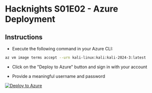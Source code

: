 # Hacknights S01E02 - Azure Deployment

## Instructions

- Execute the following command in your Azure CLI: 
```bash
az vm image terms accept --urn kali-linux:kali:kali-2024-3:latest
```
- Click on the "Deploy to Azure" button and sign in with your account

- Provide a meaningful username and password

[![Deploy to Azure](https://aka.ms/deploytoazurebutton)](https://portal.azure.com/#create/Microsoft.Template/uri/https%3A%2F%2Fraw.githubusercontent.com%2Fdavidecaria%2Fcloud-hub%2Fmain%2Fazure-deployments%2Fhacknights-s01-e02%2Fazuredeploy.json)
